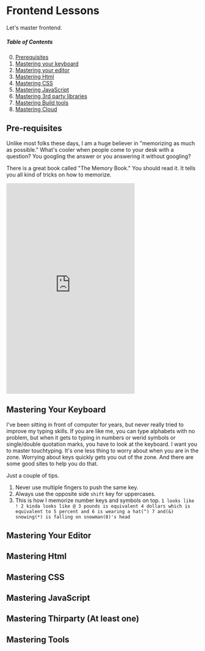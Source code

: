 # Frontend Lessons
Let's master frontend.

##### Table of Contents  
0. [Prerequisites](#prerequisites)
1. [Mastering your keyboard](#keyboard)
2. [Mastering your editor](#editor)
3. [Mastering Html](#html)
4. [Mastering CSS](#css)
5. [Mastering JavaScript](#javascript)
6. [Mastering 3rd party libraries](#thirdparty)
7. [Mastering Build tools](#tools)
8. [Mastering Cloud](#cloud)

<a name="prerequisites" />

## Pre-requisites

Unlike most folks these days, I am a huge believer in "memorizing as much as possible." What's cooler when people come to your desk with a question? 
You googling the answer or you answering it without googling?

There is a great book called "The Memory Book." You should read it. It tells you all kind of tricks on how to memorize.

<iframe type="text/html" width="336" height="550" frameborder="0" allowfullscreen style="max-width:100%" src="https://read.amazon.com/kp/card?asin=B006Q1SQCQ&preview=inline&linkCode=kpe&ref_=cm_sw_r_kb_dp_03UNybAR8RA42" ></iframe>



<a name="keyboard" />

## Mastering Your Keyboard

I've been sitting in front of computer for years, but never really tried to improve my typing skills. If you are like me, you can type alphabets with no problem,
but when it gets to typing in numbers or werid symbols or single/double quotation marks, you have to look at the keyboard. I want you to master touchtyping. It's
one less thing to worry about when you are in the zone. Worrying about keys quickly gets you out of the zone. And there are some good sites to help you do that.

Just a couple of tips.

1. Never use multiple fingers to push the same key.
2. Always use the opposite side `shift` key for uppercases.
3. This is how I memorize number keys and symbols on top. `1 looks like ! 2 kinda looks like @ 3 pounds is equivalent 4 dollars which is equivalent to 5 percent and 6 is wearing a hat(^) 7 and(&) snowing(*) is falling on snowman(8)'s head`

<a name="editor" />

## Mastering Your Editor


<a name="html" />

## Mastering Html

<a name="css" />

## Mastering CSS

<a name="javascript" />

## Mastering JavaScript

<a name="thirdparty" />

## Mastering Thirparty (At least one)

<a name="tools" />

## Mastering Tools